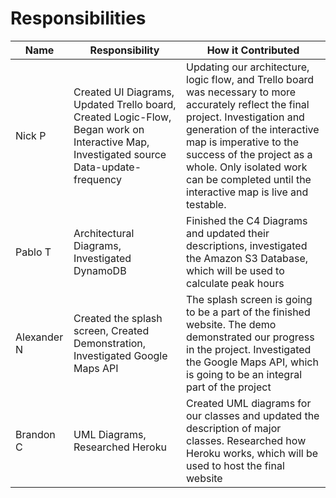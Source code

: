 Responsibilities
==

| Name | Responsibility | How it Contributed |
|----|------------|--------|
| Nick P | Created UI Diagrams, Updated Trello board, Created Logic-Flow, Began work on Interactive Map, Investigated source Data-update-frequency | Updating our architecture, logic flow, and Trello board was necessary to more accurately reflect the final project. Investigation and generation of the interactive map is imperative to the success of the project as a whole. Only isolated work can be completed until the interactive map is live and testable. |
| Pablo T | Architectural Diagrams, Investigated DynamoDB | Finished the C4 Diagrams and updated their descriptions, investigated the Amazon S3 Database, which will be used to calculate peak hours |
| Alexander N | Created the splash screen, Created Demonstration, Investigated Google Maps API | The splash screen is going to be a part of the finished website. The demo demonstrated our progress in the project. Investigated the Google Maps API, which is going to be an integral part of the project |
| Brandon C | UML Diagrams, Researched Heroku | Created UML diagrams for our classes and updated the description of major classes. Researched how Heroku works, which will be used to host the final website |
